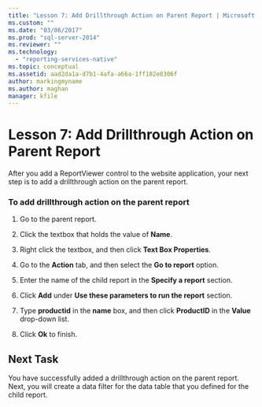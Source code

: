 ```yaml
---
title: "Lesson 7: Add Drillthrough Action on Parent Report | Microsoft Docs"
ms.custom: ""
ms.date: "03/06/2017"
ms.prod: "sql-server-2014"
ms.reviewer: ""
ms.technology: 
  - "reporting-services-native"
ms.topic: conceptual
ms.assetid: aad2da1a-d7b1-4afa-a66a-1ff102e8306f
author: markingmyname
ms.author: maghan
manager: kfile
---
```

# Lesson 7: Add Drillthrough Action on Parent Report
  After you add a ReportViewer control to the website application, your next step is to add a drillthrough action on the parent report.  
  
### To add drillthrough action on the parent report  
  
1.  Go to the parent report.  
  
2.  Click the textbox that holds the value of **Name**.  
  
3.  Right click the textbox, and then click **Text Box Properties**.  
  
4.  Go to the **Action** tab, and then select the **Go to report** option.  
  
5.  Enter the name of the child report in the **Specify a report** section.  
  
6.  Click **Add** under **Use these parameters to run the report** section.  
  
7.  Type **productid** in the **name** box, and then click **ProductID** in the **Value** drop-down list.  
  
8.  Click **Ok** to finish.  
  
## Next Task  
 You have successfully added a drillthrough action on the parent report. Next, you will create a data filter for the data table that you defined for the child report.  
  
  
